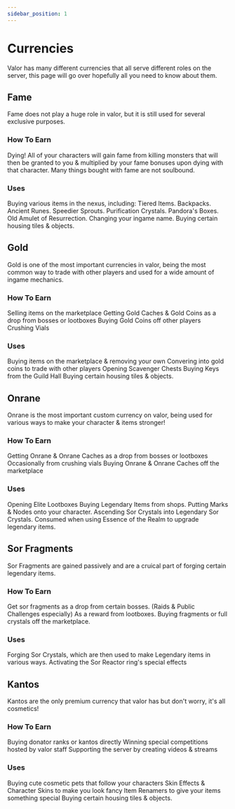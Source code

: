 ```yaml
---
sidebar_position: 1
---
```


# Currencies
Valor has many different currencies that all serve different roles on the server, this page will go over hopefully all you need to know about them.

## Fame
Fame does not play a huge role in valor, but it is still used for several exclusive purposes.

### How To Earn
Dying! All of your characters will gain fame from killing monsters that will then be granted to you & multiplied by your fame bonuses upon dying with that character. Many things bought with fame are not soulbound.

### Uses
Buying various items in the nexus, including: Tiered Items. Backpacks. Ancient Runes. Speedier Sprouts. Purification Crystals. Pandora's Boxes. Old Amulet of Resurrection.
Changing your ingame name.
Buying certain housing tiles & objects.


## Gold
Gold is one of the most important currencies in valor, being the most common way to trade with other players and used for a wide amount of ingame mechanics.

### How To Earn
Selling items on the marketplace
Getting Gold Caches & Gold Coins as a drop from bosses or lootboxes
Buying Gold Coins off other players
Crushing Vials

### Uses
Buying items on the marketplace & removing your own
Convering into gold coins to trade with other players
Opening Scavenger Chests
Buying Keys from the Guild Hall
Buying certain housing tiles & objects.

## Onrane
Onrane is the most important custom currency on valor, being used for various ways to make your character & items stronger!

### How To Earn
Getting Onrane & Onrane Caches as a drop from bosses or lootboxes
Occasionally from crushing vials
Buying Onrane & Onrane Caches off the marketplace

### Uses
Opening Elite Lootboxes
Buying Legendary Items from shops.
Putting Marks & Nodes onto your character.
Ascending Sor Crystals into Legendary Sor Crystals.
Consumed when using Essence of the Realm to upgrade legendary items.


## Sor Fragments
Sor Fragments are gained passively and are a cruical part of forging certain legendary items.

### How To Earn
Get sor fragments as a drop from certain bosses. (Raids & Public Challenges especially)
As a reward from lootboxes.
Buying fragments or full crystals off the marketplace.

### Uses
Forging Sor Crystals, which are then used to make Legendary items in various ways.
Activating the Sor Reactor ring's special effects


## Kantos
Kantos are the only premium currency that valor has but don't worry, it's all cosmetics!

### How To Earn
Buying donator ranks or kantos directly
Winning special competitions hosted by valor staff
Supporting the server by creating videos & streams

### Uses
Buying cute cosmetic pets that follow your characters
Skin Effects & Character Skins to make you look fancy
Item Renamers to give your items something special
Buying certain housing tiles & objects.
